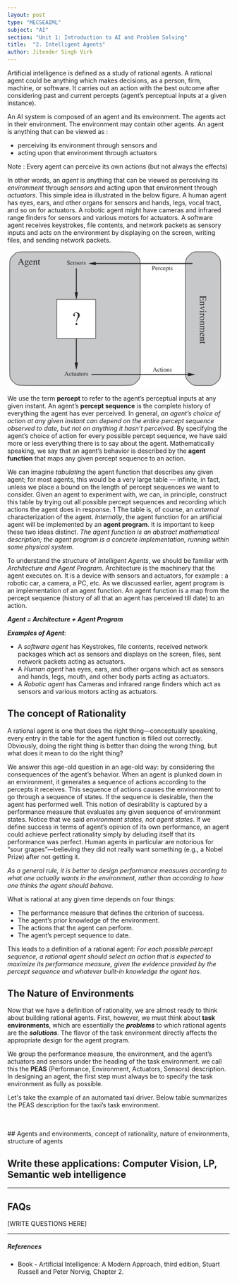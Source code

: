 ```yaml
---
layout: post
type: "MECSEAIML"
subject: "AI"
section: "Unit 1: Introduction to AI and Problem Solving"
title:  "2. Intelligent Agents"
author: Jitender Singh Virk
---
```



Artificial intelligence is defined as a study of rational agents. A rational agent could be anything which makes decisions, as a person, firm, machine, or software. It carries out an action with the best outcome after considering past and current percepts (agent’s perceptual inputs at a given instance).

An AI system is composed of an agent and its environment. The agents act in their environment. The environment may contain other agents. An agent is anything that can be viewed as :
* perceiving its environment through sensors and
* acting upon that environment through actuators

Note : Every agent can perceive its own actions (but not always the effects)

In other words, an *agent* is anything that can be viewed as perceiving its *environment* through *sensors* and acting upon that environment through *actuators*. This simple idea is illustrated in the below figure. A human agent has eyes, ears, and other organs for sensors and hands, legs, vocal tract, and so on for actuators. A robotic agent might have cameras and infrared range finders for sensors and various motors for actuators. A software agent receives keystrokes, file contents, and network packets as sensory inputs and acts on the environment by displaying on the screen, writing files, and sending network packets.

<img src="/assets/20MAI/AI/agent.png" class="rounded mx-auto d-block" alt="Scientific Method image" style="max-width: 97%; max-height: 25rem;">

We use the term **percept** to refer to the agent’s perceptual inputs at any given instant. An agent’s **percept sequence** is the complete history of everything the agent has ever perceived. In general, *an agent’s choice of action at any given instant can depend on the entire percept sequence observed to date, but not on anything it hasn’t perceived*. By specifying the agent’s choice of action for every possible percept sequence, we have said more or less everything there is to say about the agent. Mathematically speaking, we say that an agent’s behavior is described by the **agent function** that maps any given percept sequence to an action.

We can imagine *tabulating* the agent function that describes any given agent; for most agents, this would be a very large table — infinite, in fact, unless we place a bound on the length of percept sequences we want to consider. Given an agent to experiment with, we can, in principle, construct this table by trying out all possible percept sequences and recording which actions the agent does in response. 1 The table is, of course, an *external* characterization of the agent. *Internally*, the agent function for an artificial agent will be implemented by an **agent program**. It is important to keep these two ideas distinct. *The agent function is an abstract mathematical description; the agent program is a concrete implementation, running
within some physical system.*

To understand the structure of *Intelligent Agents*, we should be familiar with *Architecture and Agent Program*. Architecture is the machinery that the agent executes on. It is a device with sensors and actuators, for example : a robotic car, a camera, a PC, etc. As we discussed earlier, agent program is an implementation of an agent function. An agent function is a map from the percept sequence (history of all that an agent has perceived till date) to an action.

***Agent = Architecture + Agent Program***

***Examples of Agent***:
* A *software agent* has Keystrokes, file contents, received network packages which act as sensors and displays on the screen, files, sent network packets acting as actuators.
* A *Human agent* has eyes, ears, and other organs which act as sensors and hands, legs, mouth, and other body parts acting as actuators.
* A *Robotic agent* has Cameras and infrared range finders which act as sensors and various motors acting as actuators.

## The concept of Rationality
A rational agent is one that does the right thing—conceptually speaking, every entry in the table for the agent function is filled out correctly. Obviously, doing the right thing is better than doing the wrong thing, but what does it mean to do the right thing?

We answer this age-old question in an age-old way: by considering the consequences of the agent’s behavior. When an agent is plunked down in an environment, it generates a sequence of actions according to the percepts it receives. This sequence of actions causes the environment to go through a sequence of states. If the sequence is desirable, then the agent has performed well. This notion of desirability is captured by a performance measure that evaluates any given sequence of environment states. Notice that we said *environment states, not agent states*. If we define success in terms of agent’s opinion of its own performance, an agent could achieve perfect rationality simply by deluding itself that its performance was perfect. Human agents in particular are notorious for “sour grapes”—believing they did not really want something (e.g., a Nobel Prize) after not getting it.

*As a general rule, it is better to design performance measures according to what one actually wants in the environment, rather than according to how one thinks the agent should behave.*

What is rational at any given time depends on four things:
* The performance measure that defines the criterion of success.
* The agent’s prior knowledge of the environment.
* The actions that the agent can perform.
* The agent’s percept sequence to date.

This leads to a definition of a rational agent:
*For each possible percept sequence, a rational agent should select an action that is expected to maximize its performance measure, given the evidence provided by the percept sequence and whatever built-in knowledge the agent has.*


## The Nature of Environments
Now that we have a definition of rationality, we are almost ready to think about building rational agents. First, however, we must think about **task environments**, which are essentially the ***problems*** to which rational agents are the ***solutions***. The flavor of the task environment directly affects the appropriate design for the agent program.

We group the performance measure, the environment, and the agent’s actuators and sensors under the heading of the task environment. we call this the **PEAS** (Performance, Environment, Actuators, Sensors) description. In designing an agent, the first step must always be to specify the task environment as fully as possible.

Let's take the example of an automated taxi driver. Below table summarizes the PEAS description for the taxi’s task environment.






<br>
<br>
## Agents and environments, concept of rationality, nature of environments, structure of agents

## Write these applications: Computer Vision, LP, Semantic web intelligence





---
## FAQs
[WRITE QUESTIONS HERE]

---
##### References
* Book - Artificial Intelligence: A Modern Approach, third edition, Stuart Russell and Peter Norvig, Chapter 2.
